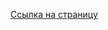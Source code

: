<a href="https://github.com/anastas111111111/prog1__3/blob/master/menu-sidelong">Ссылка на страницу</a>
